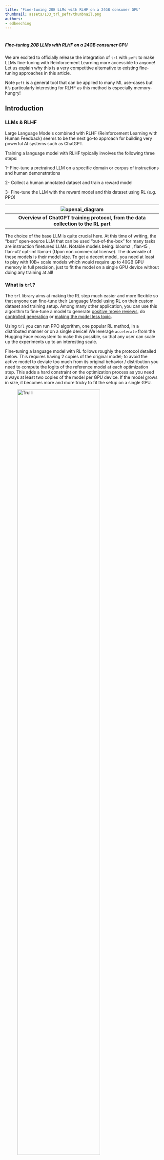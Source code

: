 ```yaml
---
title: "Fine-tuning 20B LLMs with RLHF on a 24GB consumer GPU" 
thumbnail: assets/133_trl_peft/thumbnail.png
authors:
- edbeeching
---
```


<h1>
	<h5><i> Fine-tuning 20B LLMs with RLHF on a 24GB consumer GPU </i></h5>
</h1>

We are excited to officially release the integration of `trl` with `peft` to make LLMs fine-tuning with Reinforcement Learning more accessible to anyone! Let us explain why this is a very competitive alternative to existing fine-tuning approaches in this article. 

Note `peft` is a general tool that can be applied to many ML use-cases but it’s particularly interesting for RLHF as this method is especially memory-hungry!

## Introduction

### LLMs & RLHF

Large Language Models combined with RLHF (Reinforcement Learning with Human Feedback) seems to be the next go-to approach for building very powerful AI systems such as ChatGPT.

Training a language model with RLHF typically involves the following three steps:

1- Fine-tune a pretrained LLM on a specific domain or corpus of instructions and human demonstrations 

2- Collect a human annotated dataset and train a reward model

3- Fine-tune the LLM with the reward model and this dataset using RL (e.g. PPO)

| ![openai_diagram](assets/133_trl_peft/openai-diagram.png) |
|:--:|
| <b>Overview of ChatGPT training protocol, from the data collection to the RL part</b>|

The choice of the base LLM is quite crucial here. At this time of writing, the “best” open-source LLM that can be used “out-of-the-box” for many tasks are instruction finetuned LLMs. Notable models being:  bloomz , flan-t5 , flan-ul2 opt-iml llama-i (Upon non commercial license). The downside of these models is their model size. To get a decent model, you need at least to play with 10B+ scale models which would require up to 40GB GPU memory in full precision, just to fit the model on a single GPU device without doing any training at all!

### What is `trl`?

The `trl` library aims at making the RL step much easier and more flexible so that anyone can fine-tune their Language Model using RL on their custom dataset and training setup. Among many other application, you can use this algorithm to fine-tune a model to generate [positive movie reviews](https://huggingface.co/docs/trl/sentiment_tuning), do [controlled generation](https://github.com/lvwerra/trl/blob/main/examples/sentiment/notebooks/gpt2-sentiment-control.ipynb) or [making the model less toxic](https://huggingface.co/docs/trl/detoxifying_a_lm). 

Using `trl` you can run PPO algorithm, one popular RL method, in a distributed manner or on a single device! We leverage `accelerate` from the Hugging Face ecosystem to make this possible, so that any user can scale up the experiments up to an interesting scale.

Fine-tuning a language model with RL follows roughly the protocol detailed below. This requires having 2 copies of the original model; to avoid the active model to deviate too much from its original behavior / distribution you need to compute the logits of the reference model at each optimization step. This adds a hard constraint on the optimization process as you need always at least two copies of the model per GPU device. If the model grows in size, it becomes more and more tricky to fit the setup on a single GPU.

<figure>
  <img src="https://huggingface.co/datasets/trl-internal-testing/example-images/blob/main/images/trl_overview.png" alt="Trulli" style="width:80%">
  <figcaption>verview of the PPO training setup in TRL.</figcaption>
</figure>

In trl you can use shared layers between reference and active models to avoid entire copies. A concrete example of this feature is showcased in the detoxification example.

### Training at scale

Training at scale can be challenging. The first challenge is fitingt the model and its optimizer states on the available GPU devices. The amount of GPU memory a single parameter takes in the memory depends on its “precision” (or more specifically `dtype`). The most common `dtype` being `float32` (32-bit), `float16`, and `bfloat16` (16-bit). More recently “exotic” precisions are supported out-of-the-box for training and inference (with certain conditions and constraints) such as `int8` (8-bit). In a nutshell, to load a model on a GPU device each billion parameter costs 4GB in float32 precision, 2GB in float16 and 1GB in int8. If you would like to learn more about this topic, have a look at [this blogpost](https://huggingface.co/blog/hf-bitsandbytes-integration) which dives deeper.

If you use an Adam optimizer (which is the most popular optimizer as we are writing this blogpost), each parameter needs 3 times its allocated memory (e.g. if your model needs 1GB GPU memory, the full Adam optimizer of the model would require 3GB GPU memory).

Many techniques have been adopted to tackle these challenges at scale. Most familiar paradigms being Pipeline Parallelism, Tensor Parallelism and Data Parallelism.


| ![model-parallelism](assets/133_trl_peft/model-parallelism.png) |
|:--:|
| <b>Image Credits to <a href="https://towardsdatascience.com/distributed-parallel-training-data-parallelism-and-model-parallelism-ec2d234e3214 " rel="noopener" target="_blank" >this blogpost</a> </b>|

With data parallelism the same model is hosted in parallel on several machines and each instance is fed a different data batch. This is the most straight forward parallelism strategy essentially replicating the single-GPU case and is already supported by `trl`. With Pipeline and Tensor Parallelism the model itself is distributed across machines: in Pipeline Parallelism this model is split layer-wise whereas Tensor Parallelism splits tensor operations across GPUs (e.g. matrix multiplications). With these Model Parallelism strategies, you need to shard the model weights across many devices which requires you to define a communication protocol of the activations and gradients across processes. This is not trivial to implement and might need the adoption of some frameworks such as [Megatron-DeepSpeed](https://github.com/microsoft/Megatron-DeepSpeed) or `[Nemo](https://github.com/NVIDIA/NeMo)` .  It is also important to highlight other tools that are essential for scaling LLM training such as Adaptive activation checkpointing and fused kernels. Further reading about parallelism paradigms can be found [here](https://huggingface.co/docs/transformers/v4.17.0/en/parallelism).

Therefore, we asked ourselves the following question: how far can we go with the just data parallelism? Can we use existing tools to fit super-large training processes (including active model, reference model and optimizer states) in a single device? The answers appears to be yes. The main ingredients being: adapters and 8bit matrix multiplication! Let us cover these topics in the next sections:

### 8-bit matrix multiplication

Efficient 8-bit matrix multiplication is a method that has been first introduced in the paper [LLM.int8()](https://arxiv.org/abs/2208.07339) and aims to solve the performance degradation issue when quantizing large-scale models. The proposed method  breaks down the matrix multiplications that are applied under the hood in Linear layers in two stages: the outlier hidden states part that is going to be performed in float16 & the “non-outlier” part that is performed in int8. 

| ![8bit-matmul](assets/133_trl_peft/8bit-matmul.png) |
|:--:|
| <b>Efficient 8-bit matrix multiplication is a method that has been first introduced in the paper [LLM.int8()](https://arxiv.org/abs/2208.07339) and aims to solve the performance degradation issue when quantizing large-scale models. The proposed method  breaks down the matrix multiplications that are applied under the hood in Linear layers in two stages: the outlier hidden states part that is going to be performed in float16 & the “non-outlier” part that is performed in int8.</b>|

In a nutshell, you can reduce the size of a full-precision model by 4 (thus, by 2 for half-precision models) if you use 8-bit matrix multiplication. 

### Low rank adaptation and peft

In 2021, a paper called LoRA: Low-Rank Adaption of Large Language Models demonstrated that fine tuning of large language models can be performed by freezing the pretrained weights and creating low rank versions of the query and value layers attention matrices. These low rank matrices have far fewer parameters than the original model, enabling fine-tuning with far less GPU memory. The authors demonstrate that fine-tuning of low-rank adapters achieved comparable results to fine tuning the full pretrained model.

| ![lora-gif](assets/133_trl_peft/lora-animated.gif) |
|:--:|
| <b>Animated diagram explaining LoRA (Low Rank Adapters). The input hidden states (`x`) are passed through the original pretrained weights as well as through the adapters. The resulting hidden states is obtained by summing both output.</b>|


### What is `peft` ?

🤗 [`peft` library](https://github.com/huggingface/peft), provides the latest Parameter-Efficient Fine-tuning techniques seamlessly integrated with 🤗 Transformers and 🤗 Accelerate. This enables using the most popular and performant models from Transformers coupled with the simplicity and scalability of Accelerate. 
Among many other examples, you can fine-tune large models including many modalities such as `flan-t5-xxl`, `opt`, etc. Some notable examples being the ability the fine-tune opt-6.7B (15GB in float16) in a single GPU on Google Colab (16GB) using `peft` library together with `bitsandbytes` library.
You can also easily share your adapters with the community using this library, therefore avoiding sharing your entire model weights. We belive that integrating `peft` with `trl` will enable the community to fine-tune large models in a consumer-type device using RLHF.

## Summary 

Let us go through the entire pipeline step by step, and explain with figures how we managed to fine-tune 20B parameter LLM with RL using the tools mentioned above!

### Step 1: Load your active model in 8-bit precision

| ![step1](assets/133_trl_peft/step1.png) |
|:--:|
| <b> Loading a model in 8-bit precision can save up to 4x memory compared to full precision model</b>|

A “free-lunch” memory reduction of a LLM using `transformers` is to load your model in 8-bit precision using the method described in LLM.int8. This can be performed by simply adding the flag `load_in_8bit=True` when calling the `from_pretrained` method (you can read more about that [here](https://huggingface.co/docs/transformers/main/en/main_classes/quantization))

As stated in the previous section, a “hack” to compute the amount of GPU memory you should need to load your model is to think in terms of “billions of parameters”. As one byte needs 8 bits, you need 4GB per billion parameter for a full-precision model (32bit = 4bytes), 2GB per billion parameter for a half-precision model and 1GB per billion parameter for an int8 model.

So in the first place, let’s just load the active model in 8-bit. Let’s see what we need to do for the second step!

### Step 2: Add extra trainable adapters using `peft`

| ![step2](assets/133_trl_peft/step2.png) |
|:--:|
| <b> You easily add adapters on a frozen 8-bit model thus reduce the memory requirements of the optimizer states, byt training a small fraction of parameters</b>|

The second step is to load adapters inside the model and make these adapters trainable. This enables a drastic reduction of the amount of trainable weights that are needed for the active model. This step leverages peft library and can be performed with few lines of code. Note that once the adapters are trained, you can easily push them to the Hub to use them later.

### Step 3: Use the same model to get the reference and active logits

| ![step3](assets/133_trl_peft/step3.png) |
|:--:|
| <b> You can easily disable and enable adapters using the `peft` API.</b>|


As adapters can be deactivated, we can use the same model to get the reference and active logits for PPO, without having to create two copies of the same model! This leverages a feature in `peft` library, which is the disable_adapters context manager. 


## Fine-tuning GPT-neox-20B

TODO

## Conclusion

TODO

## References

- parallelism paradigms: [https://huggingface.co/docs/transformers/v4.17.0/en/parallelism](https://huggingface.co/docs/transformers/v4.17.0/en/parallelism)
- 8-bit integration in `transformers`: [https://huggingface.co/blog/hf-bitsandbytes-integration](https://huggingface.co/blog/hf-bitsandbytes-integration)
- LLM.int8 paper: [https://arxiv.org/abs/2208.07339](https://arxiv.org/abs/2208.07339)
- Gradient checkpoiting explained: [https://docs.aws.amazon.com/sagemaker/latest/dg/model-parallel-extended-features-pytorch-activation-checkpointing.html](https://docs.aws.amazon.com/sagemaker/latest/dg/model-parallel-extended-features-pytorch-activation-checkpointing.html)